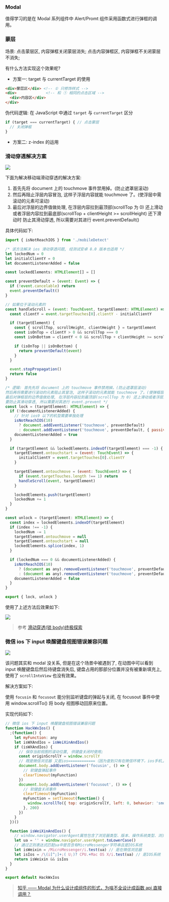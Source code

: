 <!--
abbrlink: r5u2z2vr
-->

### Modal

值得学习的是在 Modal 系列组件中 Alert/Promt 组件采用函数式进行弹框的调用。

### 蒙层

场景: 点击蒙层区, 内容弹框关闭蒙层消失; 点击内容弹框区, 内容弹框不关闭蒙层不消失;

有什么方法实现这个效果呢?

* 方案一: target 与 currentTarget 的使用

```html
<div>蒙层区</div> <!-- ① 只修饰样式 -->
<div>             <!-- 和 ① 相同的点击区域 -->
  <div>内容区</div>
</div>
```

伪代码逻辑: 在 JavaScript 中通过 `target` 与 `currentTarget` 区分

```js
if (target === currentTarget) { // 点击蒙层
  // 关闭弹框
}
```

* 方案二: z-index 的运用

### 滑动穿透解决方案

![](http://with.muyunyun.cn/5ad52dbc5716fb92b823898557cc94fa.gif)

下面为解决移动端滑动穿透的解决方案:

1. 首先先将 document 上的 touchmove 事件禁用掉。(防止遮罩层滚动)
2. 然后再阻止浮层内容冒泡, 这样子浮层内容就能 touchmove 了。(使浮层中需滚动的元素可滚动)
3. 最后对浮层的边界值做处理, 在浮层内容拉到最顶部(scrollTop 为 0) 还上滑动或者浮层内容拉到最底部(scrollTop + clientHeight >= scrollHeight) 还下滑动时
防止其滑动穿透, 所以需要对其进行 event.preventDefault()

具体代码如下:

```js
import { isNotReachIOS } from './mobileDetect'

/* 该方法解决 ios 滑动穿透问题, 经测试安卓 8.0 版本也适用 */
let lockedNum = 0
let initialClientY = 0
let documentListenerAdded = false

const lockedElements: HTMLElement[] = []

const preventDefault = (event: Event) => {
  if (!event.cancelable) return
  event.preventDefault()
}

// 如果位于滚动元素的
const handleScroll = (event: TouchEvent, targetElement: HTMLElement) => {
  const clientY = event.targetTouches[0].clientY - initialClientY

  if (targetElement) {
    const { scrollTop, scrollHeight, clientHeight } = targetElement
    const isOnTop = clientY > 0 && scrollTop === 0
    const isOnBottom = clientY < 0 && scrollTop + clientHeight >= scrollHeight

    if (isOnTop || isOnBottom) {
      return preventDefault(event)
    }
  }

  event.stopPropagation()
  return false
}

/* 逻辑: 首先先将 document 上的 touchmove 事件禁用掉。(防止遮罩层滚动)
然后再将需要进行滚动的元素阻止其冒泡, 这样子滚动的元素就能 touchmove 了。(使弹框层中需滚动的元素可滚动)
最后对弹框层的边界值做处理, 在浮层内容拉到最顶部(scrollTop 为 0) 还上滑动或者浮层内容拉到最底部(scrollTop + clientHeight >= scrollHeight) 还下滑动时
要防止其滑动穿透, 所以需要对其进行 event.prevent */
const lock = (targetElement: HTMLElement) => {
  if (!documentListenerAdded) {
    // 针对 ios9 以下的机型需要单独处理
    isNotReachIOS(10)
      ? document.addEventListener('touchmove', preventDefault)
      : document.addEventListener('touchmove', preventDefault, { passive: false })
    documentListenerAdded = true
  }

  if (targetElement && lockedElements.indexOf(targetElement) === -1) {
    targetElement.ontouchstart = (event: TouchEvent) => {
      initialClientY = event.targetTouches[0].clientY
    }

    targetElement.ontouchmove = (event: TouchEvent) => {
      if (event.targetTouches.length !== 1) return
      handleScroll(event, targetElement)
    }

    lockedElements.push(targetElement)
    lockedNum += 1
  }
}

const unlock = (targetElement: HTMLElement) => {
  const index = lockedElements.indexOf(targetElement)
  if (index !== -1) {
    lockedNum -= 1
    targetElement.ontouchmove = null
    targetElement.ontouchstart = null
    lockedElements.splice(index, 1)
  }

  if (lockedNum === 0 && documentListenerAdded) {
    isNotReachIOS(10)
      ? (document as any).removeEventListener('touchmove', preventDefault)
      : (document as any).removeEventListener('touchmove', preventDefault, { passive: false })
    documentListenerAdded = false
  }
}

export { lock, unlock }
```

使用了上述方法后效果如下:

![](http://with.muyunyun.cn/0a5886e43e522b183415c62d29890ebc.gif)

> 参考 [滑动穿透(锁 body)终极探索](https://juejin.im/post/5ca4816e5188250b251e34e9)

### 微信 ios 下 input 唤醒键盘视图错误兼容问题

![](http://with.muyunyun.cn/0547f0a98df8c2d3df62c87569d07502.gif)

该问题其实和 modal 没关系, 但是在这个场景中被遇到了, 在动图中可以看到 input 唤醒键盘后然后待键盘消失后, 键盘占用的那部分位置并没有被重新填充上, 使用了 `scrollIntoView` 也没有效果。

解决方案如下:

使用 `focusin` 和 `focusout` 能分别监听键盘的弹起与关闭, 在 focusout 事件中使用 window.scrollTo() 将 body 视图移动回原来位置。

实现代码如下:

```js
// 微信 ios 下 input 唤醒键盘视图错误兼容问题
function HackWxIos() {
  ;(function() {
    let myFunction: any
    let isWXAndIos = isWeiXinAndIos()
    if (isWXAndIos) {
      // 保存当前视图的滚动位置, 供键盘关闭时使用;
      const originScrollY = window.scrollY
      // 既是微信浏览器 又是ios============（因为查到只有在微信环境下，ios手机上才会出现input失去焦点的时候页面被顶起）
      document.body.addEventListener('focusin', () => {
        // 软键盘弹起事件
        clearTimeout(myFunction)
      })
      document.body.addEventListener('focusout', () => {
        // 软键盘关闭事件
        clearTimeout(myFunction)
        myFunction = setTimeout(function() {
          window.scrollTo({ top: originScrollY, left: 0, behavior: 'smooth' }) // 重点  =======当键盘收起的时候让页面回到原始位置
        }, 200)
      })
    }
  })()

  function isWeiXinAndIos() {
    // window.navigator.userAgent属性包含了浏览器类型、版本、操作系统类型、浏览器引擎类型等信息，这个属性可以用来判断浏览器类型
    let ua = '' + window.navigator.userAgent.toLowerCase()
    // 通过正则表达式匹配ua中是否含有MicroMessenger字符串且是IOS系统
    let isWeixin = /MicroMessenger/i.test(ua) // 是在微信浏览器
    let isIos = /\(i[^;]+;( U;)? CPU.+Mac OS X/i.test(ua) // 是IOS系统
    return isWeixin && isIos
  }
}

export default HackWxIos
```

> [知乎 —— Modal 为什么设计成组件的形式，为啥不全设计成函数 api 直接调用？](https://www.zhihu.com/question/357548379/answer/919983914)